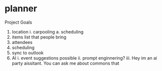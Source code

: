 # planner

Project Goals

1. location
    i. carpooling
        a. scheduling
2. items list that people bring
3. attendees
4. scheduling
5. sync to outlook
6. AI
    i. event suggestions possible
    ii. prompt enginnering?
    iii. Hey im an ai party aissitant. You can ask me about commons that 

